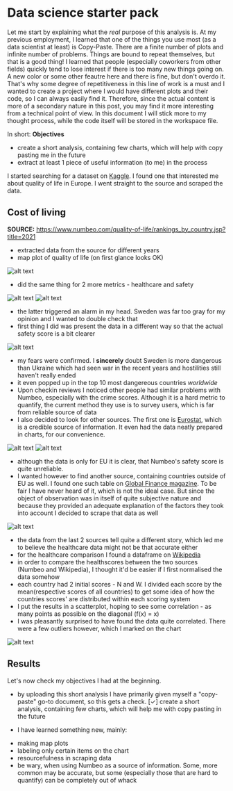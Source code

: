 # Data science starter pack

Let me start by explaining what the _real_ purpose of this analysis is. At my previous employment, I learned that one of the things you use most (as a data scientist at least) is Copy-Paste. There are a finite number of plots and infinite number of problems. Things are bound to repeat themselves, but that is a good thing! I learned that people (especially coworkers from other fields) quickly tend to lose interest if there is too many new things going on. A new color or some other feautre here and there is fine, but don't overdo it. That's why some degree of repetitiveness in this line of work is a must and I wanted to create a project where I would have different plots and their code, so I can always easily find it. Therefore, since the actual content is more of a secondary nature in this post, you may find it more interesting from a technical point of view. In this document I will stick more to my thought process, while the code itself will be stored in the workspace file. 

In short:
**Objectives**
- create a short analysis, containing few charts, which will help with copy pasting me in the future
- extract at least 1 piece of useful information (to me) in the process

I started searching for a dataset on [Kaggle](https://www.kaggle.com/). I found one that interested me about quality of life in Europe. I went straight to the source and scraped the data. 

## Cost of living
**SOURCE:** https://www.numbeo.com/quality-of-life/rankings_by_country.jsp?title=2021

* extracted data from the source for different years
* map plot of quality of life (on first glance looks OK)

![alt text](https://github.com/ZigaPotrebujes/Data-science-starter-pack/blob/main/plots/DS1-QoL-facet.png)

* did the same thing for 2 more metrics - healthcare and safety

![alt text](https://github.com/ZigaPotrebujes/Data-science-starter-pack/blob/main/plots/DS1-hc-facet.png)
![alt text](https://github.com/ZigaPotrebujes/Data-science-starter-pack/blob/main/plots/DS1-safety-facet-num.png)

* the latter triggered an alarm in my head. Sweden was far too gray for my opinion and I wanted to double check that
* first thing I did was present the data in a different way so that the actual safety score is a bit clearer

![alt text](https://github.com/ZigaPotrebujes/Data-science-starter-pack/blob/main/plots/DS1-safety-barpl-numbeo.png)

* my fears were confirmed. I **sincerely** doubt Sweden is more dangerous than Ukraine which had seen war in the recent years and hostilities still haven't really ended
* it even popped up in the top 10 most dangereous countries _worldwide_
* Upon checkin reviews I noticed other people had similar problems with Numbeo, especially with the crime scores. Although it is a hard metric to quantify, the current method they use is to survey users, which is far from reliable source of data
* I also decided to look for other sources. The first one is [Eurostat](https://ec.europa.eu/eurostat/statistics-explained/index.php?title=Archive:Quality_of_life_in_Europe_-_facts_and_views_-_economic_and_physical_safety&oldid=400085#Data_sources_and_availability), which is a credible source of information. It even had the data neatly prepared in charts, for our convenience. 

![alt text](https://github.com/ZigaPotrebujes/Data-science-starter-pack/blob/main/plots/DS1-eurostat-stackedbarchart.png)
![alt text](https://github.com/ZigaPotrebujes/Data-science-starter-pack/blob/main/plots/DS1-eurostat-scatterplot.png)

* although the data is only for EU it is clear, that Numbeo's safety score is quite unreliable. 
* I wanted however to find another source, containing countries outside of EU as well. I found one such table on [Global Finance magazine](https://www.gfmag.com/global-data/non-economic-data/worlds-safest-countries-2019). To be fair I have never heard of it, which is not the ideal case. But since the object of observation was in itself of quite subjective nature and because they provided an adequate explanation of the factors they took into account I decided to scrape that data as well

![alt text](https://github.com/ZigaPotrebujes/Data-science-starter-pack/blob/main/plots/DS1-safety-2019-gfmag.png)

* the data from the last 2 sources tell quite a different story, which led me to believe the healthcare data might not be that accurate either
* for the healthcare comparison I found a dataframe on [Wikipedia](https://en.wikipedia.org/wiki/Euro_Health_Consumer_Index)
* in order to compare the healthscores between the two sources (Numbeo and Wikipedia), I thought it'd be easier if I first normalised the data somehow 
* each country had 2 initial scores - N and W. I divided each score by the mean(respective scores of all countries) to get some idea of how the countries scores' are distributed within each scoring system
* I put the results in a scatterplot, hoping to see some correlation - as many points as possible on the diagonal (f(x) = x)
* I was pleasantly surprised to have found the data quite correlated. There were a few outliers however, which I marked on the chart

![alt text](https://github.com/ZigaPotrebujes/Data-science-starter-pack/blob/main/plots/DS1-hc-sctrplt-normalised-wiki-numbeo.png)

## Results
Let's now check my objectives I had at the beginning. 
* by uploading this short analysis I have primarily given myself a "copy-paste" go-to document, so this gets a check. 
[✓] create a short analysis, containing few charts, which will help me with copy pasting in the future

* I have learned something new, mainly:
- making map plots
- labeling only certain items on the chart
- resourcefulness in scraping data
- be wary, when using Numbeo as a source of information. Some, more common may be accurate, but some (especially those that are hard to quantify) can be completely out of whack

